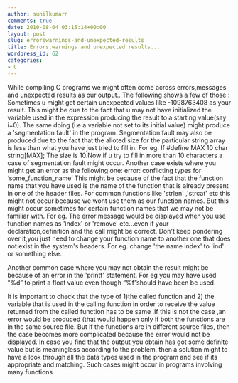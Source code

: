 ```yaml
---
author: sunilkumarn
comments: true
date: 2010-08-04 03:15:14+00:00
layout: post
slug: errorswarnings-and-unexpected-results
title: Errors,warnings and unexpected results...
wordpress_id: 62
categories:
- C
---
```


While compiling C programs we might often come across errors,messages and unexpected results as our output.. The following shows a few of those :
Sometimes u might get certain unexpected values like -1098763408 as your result.
This might be due to the fact that u may not have initialized the variable used in the expression producing the result to a starting value(say i=0).
The same doing (i.e a variable not set to its initial value) might produce a 'segmentation fault' in the program. Segmentation fault may also be produced due to the fact that the alloted size for the particular string array is less than what you have just tried to fill in.
For eg. If 
#define MAX 10
char string[MAX];
The size is 10.Now if u try to fill in more than 10 characters a case of segmentation fault might occur.
Another case exists where you might get an error as the following one:
 error: conflicting types for ‘some_function_name’
This might be because of the fact that the function name that you have used is the name of the function that is already present in one of the header files.
For common functions like 'strlen' ,'strcat' etc this might not occur because we wont use them as our function names. But this might occur sometimes for certain function names that we may not be familiar with.
For eg. The error message would be displayed when you use function names as 
'index' or 'remove' etc...even if your declaration,definition and the call might be correct.
Don't keep pondering over it,you just need to change your function name to another one that does not exist in the system's headers. For eg..change 'the name index' to 'ind' or something else.

Another common case where you may not obtain the result might be because of an error in the 'printf' statement. For eg you may have used “%d” to print a float value even though “%f”should have been be used.

It is important to check that the type of 1)the called function and 2) the variable that is used in the calling function in order to receive the value returned from the called function has to be same .If this is not the case ,an error would be produced (that would happen only if both the functions are in the same source file. But if the functions are in different source files, then the case becomes more complicated because the error would not be displayed.
In case you find that the output you obtain has got some definite value but is meaningless according to the problem, then a solution might to have a look through all the data types used in the program and see if its appropriate and matching. Such cases might occur in programs involving many functions

